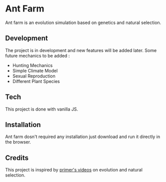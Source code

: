 # Ant Farm
Ant farm is an evolution simulation based on genetics and natural selection.

## Development
The project is in development and new features will be added later.
Some future mechanics to be added :
 * Hunting Mechanics
 * Simple Climate Model
 * Sexual Reproduction
 * Different Plant Species

## Tech
This project is done with vanilla JS.

## Installation
Ant farm dosn't required any installation just download and run it directly in the browser.

## Credits
This project is inspired by [primer's videos](https://www.youtube.com/channel/UCKzJFdi57J53Vr_BkTfN3uQ) on evolution and natural selection.